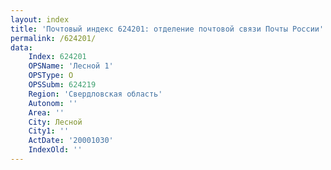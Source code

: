 ```yaml
---
layout: index
title: 'Почтовый индекс 624201: отделение почтовой связи Почты России'
permalink: /624201/
data:
    Index: 624201
    OPSName: 'Лесной 1'
    OPSType: О
    OPSSubm: 624219
    Region: 'Свердловская область'
    Autonom: ''
    Area: ''
    City: Лесной
    City1: ''
    ActDate: '20001030'
    IndexOld: ''
---
```

